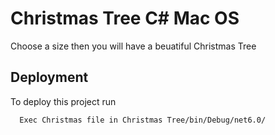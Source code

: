 
# Christmas Tree C# Mac OS

Choose a size then you will have a beuatiful Christmas Tree


## Deployment

To deploy this project run

```bash
  Exec Christmas file in Christmas Tree/bin/Debug/net6.0/
```

